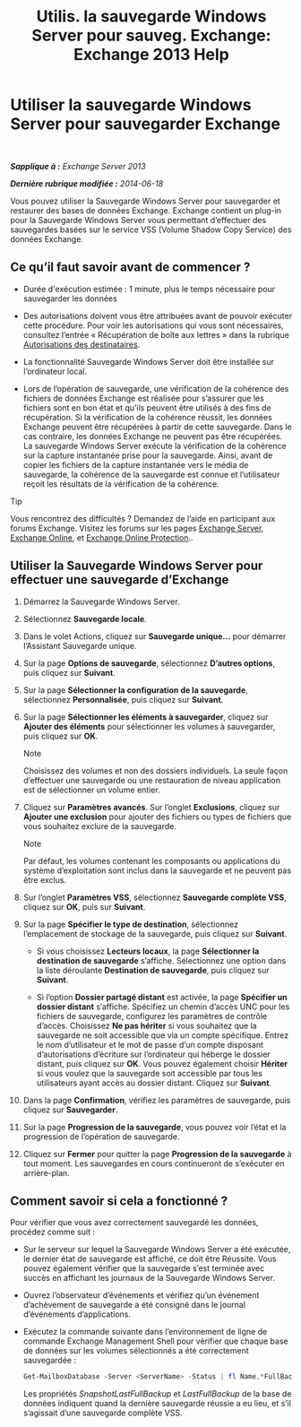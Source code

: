 ﻿---
title: 'Utilis. la sauvegarde Windows Server pour sauveg. Exchange: Exchange 2013 Help'
TOCTitle: Utiliser la sauvegarde Windows Server pour sauvegarder Exchange
ms:assetid: 188a8291-0a41-4ca2-b6d2-94242e2b1ffc
ms:mtpsurl: https://technet.microsoft.com/fr-fr/library/Dd876854(v=EXCHG.150)
ms:contentKeyID: 50477687
ms.date: 05/23/2018
mtps_version: v=EXCHG.150
ms.translationtype: MT
---

# Utiliser la sauvegarde Windows Server pour sauvegarder Exchange

 

_**Sapplique à :** Exchange Server 2013_

_**Dernière rubrique modifiée :** 2014-06-18_

Vous pouvez utiliser la Sauvegarde Windows Server pour sauvegarder et restaurer des bases de données Exchange. Exchange contient un plug-in pour la Sauvegarde Windows Server vous permettant d’effectuer des sauvegardes basées sur le service VSS (Volume Shadow Copy Service) des données Exchange.

## Ce qu’il faut savoir avant de commencer ?

  - Durée d'exécution estimée : 1 minute, plus le temps nécessaire pour sauvegarder les données

  - Des autorisations doivent vous être attribuées avant de pouvoir exécuter cette procédure. Pour voir les autorisations qui vous sont nécessaires, consultez l’entrée « Récupération de boîte aux lettres » dans la rubrique [Autorisations des destinataires](recipients-permissions-exchange-2013-help.md).

  - La fonctionnalité Sauvegarde Windows Server doit être installée sur l’ordinateur local.

  - Lors de l’opération de sauvegarde, une vérification de la cohérence des fichiers de données Exchange est réalisée pour s’assurer que les fichiers sont en bon état et qu’ils peuvent être utilisés à des fins de récupération. Si la vérification de la cohérence réussit, les données Exchange peuvent être récupérées à partir de cette sauvegarde. Dans le cas contraire, les données Exchange ne peuvent pas être récupérées. La sauvegarde Windows Server exécute la vérification de la cohérence sur la capture instantanée prise pour la sauvegarde. Ainsi, avant de copier les fichiers de la capture instantanée vers le média de sauvegarde, la cohérence de la sauvegarde est connue et l’utilisateur reçoit les résultats de la vérification de la cohérence.

> [!TIP]
> Vous rencontrez des difficultés ? Demandez de l’aide en participant aux forums Exchange. Visitez les forums sur les pages <a href="https://go.microsoft.com/fwlink/p/?linkid=60612">Exchange Server</a>, <a href="https://go.microsoft.com/fwlink/p/?linkid=267542">Exchange Online</a>, et <a href="https://go.microsoft.com/fwlink/p/?linkid=285351">Exchange Online Protection</a>..


## Utiliser la Sauvegarde Windows Server pour effectuer une sauvegarde d’Exchange

1.  Démarrez la Sauvegarde Windows Server.

2.  Sélectionnez **Sauvegarde locale**.

3.  Dans le volet Actions, cliquez sur **Sauvegarde unique...** pour démarrer l’Assistant Sauvegarde unique.

4.  Sur la page **Options de sauvegarde**, sélectionnez **D’autres options**, puis cliquez sur **Suivant**.

5.  Sur la page **Sélectionner la configuration de la sauvegarde**, sélectionnez **Personnalisée**, puis cliquez sur **Suivant**.

6.  Sur la page **Sélectionner les éléments à sauvegarder**, cliquez sur **Ajouter des éléments** pour sélectionner les volumes à sauvegarder, puis cliquez sur **OK**.
    
    > [!NOTE]
    > Choisissez des volumes et non des dossiers individuels. La seule façon d’effectuer une sauvegarde ou une restauration de niveau application est de sélectionner un volume entier.


7.  Cliquez sur **Paramètres avancés**. Sur l’onglet **Exclusions**, cliquez sur **Ajouter une exclusion** pour ajouter des fichiers ou types de fichiers que vous souhaitez exclure de la sauvegarde.
    
    > [!NOTE]
    > Par défaut, les volumes contenant les composants ou applications du système d’exploitation sont inclus dans la sauvegarde et ne peuvent pas être exclus.


8.  Sur l’onglet **Paramètres VSS**, sélectionnez **Sauvegarde complète VSS**, cliquez sur **OK**, puis sur **Suivant**.

9.  Sur la page **Spécifier le type de destination**, sélectionnez l’emplacement de stockage de la sauvegarde, puis cliquez sur **Suivant**.
    
      - Si vous choisissez **Lecteurs locaux**, la page **Sélectionner la destination de sauvegarde** s’affiche. Sélectionnez une option dans la liste déroulante **Destination de sauvegarde**, puis cliquez sur **Suivant**.
    
      - Si l’option **Dossier partagé distant** est activée, la page **Spécifier un dossier distant** s’affiche. Spécifiez un chemin d’accès UNC pour les fichiers de sauvegarde, configurez les paramètres de contrôle d’accès. Choisissez **Ne pas hériter** si vous souhaitez que la sauvegarde ne soit accessible que via un compte spécifique. Entrez le nom d’utilisateur et le mot de passe d’un compte disposant d’autorisations d’écriture sur l’ordinateur qui héberge le dossier distant, puis cliquez sur **OK**. Vous pouvez également choisir **Hériter** si vous voulez que la sauvegarde soit accessible par tous les utilisateurs ayant accès au dossier distant. Cliquez sur **Suivant**.

10. Dans la page **Confirmation**, vérifiez les paramètres de sauvegarde, puis cliquez sur **Sauvegarder**.

11. Sur la page **Progression de la sauvegarde**, vous pouvez voir l’état et la progression de l’opération de sauvegarde.

12. Cliquez sur **Fermer** pour quitter la page **Progression de la sauvegarde** à tout moment. Les sauvegardes en cours continueront de s’exécuter en arrière-plan.

## Comment savoir si cela a fonctionné ?

Pour vérifier que vous avez correctement sauvegardé les données, procédez comme suit :

  - Sur le serveur sur lequel la Sauvegarde Windows Server a été exécutée, le dernier état de sauvegarde est affiché, ce doit être Réussite. Vous pouvez également vérifier que la sauvegarde s’est terminée avec succès en affichant les journaux de la Sauvegarde Windows Server.

  - Ouvrez l’observateur d’événements et vérifiez qu’un événement d’achèvement de sauvegarde a été consigné dans le journal d’événements d’applications.

  - Exécutez la commande suivante dans l’environnement de ligne de commande Exchange Management Shell pour vérifier que chaque base de données sur les volumes sélectionnés a été correctement sauvegardée :
    
    ```powershell
    Get-MailboxDatabase -Server <ServerName> -Status | fl Name,*FullBackup
    ```
    
    Les propriétés *SnapshotLastFullBackup* et *LastFullBackup* de la base de données indiquent quand la dernière sauvegarde réussie a eu lieu, et s’il s’agissait d’une sauvegarde complète VSS.

